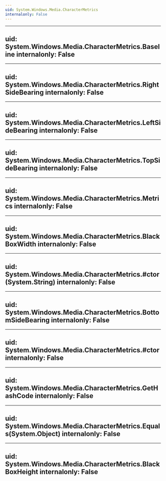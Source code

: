 ```yaml
---
uid: System.Windows.Media.CharacterMetrics
internalonly: False
---
```


---
uid: System.Windows.Media.CharacterMetrics.Baseline
internalonly: False
---

---
uid: System.Windows.Media.CharacterMetrics.RightSideBearing
internalonly: False
---

---
uid: System.Windows.Media.CharacterMetrics.LeftSideBearing
internalonly: False
---

---
uid: System.Windows.Media.CharacterMetrics.TopSideBearing
internalonly: False
---

---
uid: System.Windows.Media.CharacterMetrics.Metrics
internalonly: False
---

---
uid: System.Windows.Media.CharacterMetrics.BlackBoxWidth
internalonly: False
---

---
uid: System.Windows.Media.CharacterMetrics.#ctor(System.String)
internalonly: False
---

---
uid: System.Windows.Media.CharacterMetrics.BottomSideBearing
internalonly: False
---

---
uid: System.Windows.Media.CharacterMetrics.#ctor
internalonly: False
---

---
uid: System.Windows.Media.CharacterMetrics.GetHashCode
internalonly: False
---

---
uid: System.Windows.Media.CharacterMetrics.Equals(System.Object)
internalonly: False
---

---
uid: System.Windows.Media.CharacterMetrics.BlackBoxHeight
internalonly: False
---
